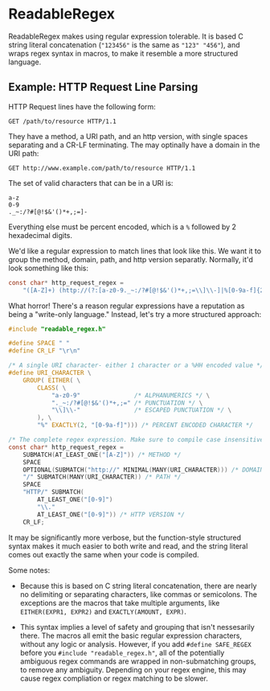 ReadableRegex
=============

ReadableRegex makes using regular expression tolerable. It is based C string literal concatenation (`"123456"` is the same as `"123" "456"`), and wraps regex syntax in macros, to make it resemble a more structured language.

Example: HTTP Request Line Parsing
----------------------------------

HTTP Request lines have the following form:

```
GET /path/to/resource HTTP/1.1
```

They have a method, a URI path, and an http version, with single spaces separating and a CR-LF terminating. The may optinally have a domain in the URI path:

```
GET http://www.example.com/path/to/resource HTTP/1.1
```

The set of valid characters that can be in a URI is:

```
a-z
0-9
._~:/?#[@!$&'()*+,;=]-
```

Everything else must be percent encoded, which is a `%` followed by 2 hexadecimal digits.

We'd like a regular expression to match lines that look like this. We want it to group the method, domain, path, and http version separatly. Normally, it'd look something like this:

```c
const char* http_request_regex =
    "([A-Z]+) (http://(?:[a-z0-9._~:/?#[@!$&'()*+,;=\\]\\-]|%[0-9a-f]{2})*?)?/((?:[a-z0-9._~:/?#[@!$&'()*+,;=\\]\\-]|%[0-9a-f]{2})*) HTTP/[0-9]+\\.[0-9]+\r\n";
```

What horror! There's a reason regular expressions have a reputation as being a "write-only language." Instead, let's try a more structured approach:

```c
#include "readable_regex.h"

#define SPACE " "
#define CR_LF "\r\n"

/* A single URI character- either 1 character or a %HH encoded value */
#define URI_CHARACTER \
    GROUP( EITHER( \
        CLASS( \
            "a-z0-9"               /* ALPHANUMERICS */ \
            "._~:/?#[@!$&'()*+,;=" /* PUNCTUATION */ \
            "\\]\\-"               /* ESCAPED PUNCTUATION */ \
        ), \
        "%" EXACTLY(2, "[0-9a-f]"))) /* PERCENT ENCODED CHARACTER */

/* The complete regex expression. Make sure to compile case insensitive! */
const char* http_request_regex =
    SUBMATCH(AT_LEAST_ONE("[A-Z]")) /* METHOD */
    SPACE
    OPTIONAL(SUBMATCH("http://" MINIMAL(MANY(URI_CHARACTER))) /* DOMAIN */
    "/" SUBMATCH(MANY(URI_CHARACTER)) /* PATH */
    SPACE
    "HTTP/" SUBMATCH(
        AT_LEAST_ONE("[0-9]")
        "\\."
        AT_LEAST_ONE("[0-9]")) /* HTTP VERSION */
    CR_LF;
```

It may be significantly more verbose, but the function-style structured syntax makes it much easier to both write and read, and the string literal comes out exactly the same when your code is compiled.

Some notes:

- Because this is based on C string literal concatenation, there are nearly no delimiting or separating characters, like commas or semicolons. The exceptions are the macros that take multiple arguments, like `EITHER(EXPR1, EXPR2)` and `EXACTLY(AMOUNT, EXPR)`.

- This syntax implies a level of safety and grouping that isn't nessesarily there. The macros all emit the basic regular expression characters, without any logic or analysis. However, if you add `#define SAFE_REGEX` before you `#include "readable_regex.h"`, all of the potentially ambiguous regex commands are wrapped in non-submatching groups, to remove any ambiguity. Depending on your regex engine, this may cause regex compliation or regex matching to be slower.
